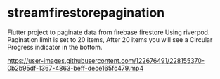 # streamfirestorepagination

Flutter project to paginate data from firebase firestore Using riverpod. 
Pagination limit is set to 20 items, After 20 items you will see a Circular Progress indicator in the bottom.



https://user-images.githubusercontent.com/122676491/228155370-0b2b95df-1367-4863-beff-dece165fc479.mp4


